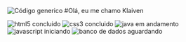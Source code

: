 ![Código generico](https://user-images.githubusercontent.com/95566189/180918660-37e04fdf-e4be-4978-aa52-40d537f5ea14.jpeg)
#Olá, eu me chamo Klaiven

![html5 concluido](https://img.shields.io/badge/HTML5-CONCLUIDO-green)
![css3 concluido](https://img.shields.io/badge/CSS3-CONCLUIDO-green)
![java em andamento](https://img.shields.io/badge/JAVA-EM%20ANDAMENTO-blue)
![javascript iniciando](https://img.shields.io/badge/JavaScript-INICIANDO-orange)
![banco de dados aguardando](https://img.shields.io/badge/MySQL-...-inactive)


<!--
**Klaiven/Klaiven** is a ✨ _special_ ✨ repository because its `README.md` (this file) appears on your GitHub profile.

Here are some ideas to get you started:

- 🔭 I’m currently working on ...
- 🌱 I’m currently learning ...
- 👯 I’m looking to collaborate on ...
- 🤔 I’m looking for help with ...
- 💬 Ask me about ...
- 📫 How to reach me: ...
- 😄 Pronouns: ...
- ⚡ Fun fact: ...
-->
